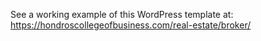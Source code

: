 See a working example of this WordPress template at: <a href="https://hondroscollegeofbusiness.com/real-estate/broker/">https://hondroscollegeofbusiness.com/real-estate/broker/</a>
